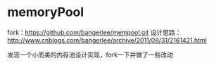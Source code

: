# memoryPool

fork：https://github.com/bangerlee/mempool.git
设计思路：http://www.cnblogs.com/bangerlee/archive/2011/08/31/2161421.html

发现一个小而美的内存池设计实现，fork一下并做了一些改动
